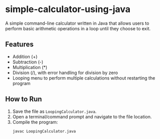 # simple-calculator-using-java

A simple command-line calculator written in Java that allows users to perform basic arithmetic operations in a loop until they choose to exit.

## Features
- Addition (+)
- Subtraction (-)
- Multiplication (*)
- Division (/), with error handling for division by zero
- Looping menu to perform multiple calculations without restarting the program

## How to Run
1. Save the file as `LoopingCalculator.java`.
2. Open a terminal/command prompt and navigate to the file location.
3. Compile the program:
   ```bash
   javac LoopingCalculator.java

   
